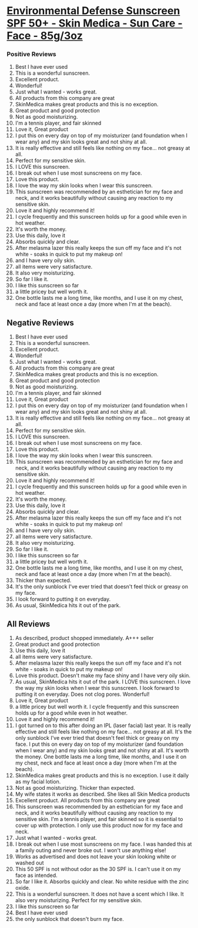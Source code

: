 # [Environmental Defense Sunscreen SPF 50+ - Skin Medica - Sun Care - Face - 85g/3oz](https://products.checkmycream.com/products/Environmental-Defense-Sunscreen-SPF-50+-Skin-Medica-Sun-Care-Face-85g3oz.html)

### Positive Reviews

<ol>
      <li>Best I have ever used</li>
      <li>This is a wonderful sunscreen.</li>
      <li>Excellent product.  </li>
      <li>Wonderful!</li>
      <li>Just what I wanted - works great.</li>
      <li>All products from this company are great</li>
      <li>SkinMedica makes great products and this is no exception.</li>
      <li>Great product and good protection</li>
      <li>Not as good moisturizing.</li>
      <li>I&#x27;m a tennis player, and fair skinned</li>
      <li>Love it, Great product</li>
      <li>I put this on every day on top of my moisturizer (and foundation when I wear any) and my skin looks great and not shiny at all.  </li>
      <li>It is really effective and still feels like nothing on my face... not greasy at all.  </li>
      <li>Perfect for my sensitive skin.</li>
      <li>I LOVE this sunscreen.</li>
      <li>I break out when I use most sunscreens on my face.  </li>
      <li>Love this product.  </li>
      <li>I love the way my skin looks when I wear this sunscreen.  </li>
      <li>This sunscreen was recommended by an esthetician for my face and neck, and it works beautifully without causing any reaction to my sensitive skin.  </li>
      <li>Love it and highly recommend it!</li>
      <li>I cycle frequently and this sunscreen holds up for a good while even in hot weather.</li>
      <li>It&#x27;s worth the money.  </li>
      <li>Use this daily, love it</li>
      <li>Absorbs quickly and clear.</li>
      <li>After melasma lazer this really keeps the sun off my face and it&#x27;s not white - soaks in quick to put my makeup on!</li>
      <li>and I have very oily skin.</li>
      <li>all items were very satisfacture.</li>
      <li>It also very moisturizing.</li>
      <li>So far I like it.</li>
      <li>I like this sunscreen so far</li>
      <li>a little pricey but well worth it.</li>
      <li>One bottle lasts me a long time, like months, and I use it on my chest, neck and face at least once a day (more when I&#x27;m at the beach).</li>
</ol>


<h2>Negative Reviews</h2>
<ol>
<li> Best I have ever used</li>
<li> This is a wonderful sunscreen.</li>
<li> Excellent product.  </li>
<li> Wonderful!</li>
<li> Just what I wanted - works great.</li>
<li> All products from this company are great</li>
<li> SkinMedica makes great products and this is no exception.</li>
<li> Great product and good protection</li>
<li> Not as good moisturizing.</li>
<li> I&#x27;m a tennis player, and fair skinned</li>
<li> Love it, Great product</li>
<li> I put this on every day on top of my moisturizer (and foundation when I wear any) and my skin looks great and not shiny at all.  </li>
<li> It is really effective and still feels like nothing on my face... not greasy at all.  </li>
<li> Perfect for my sensitive skin.</li>
<li> I LOVE this sunscreen.</li>
<li> I break out when I use most sunscreens on my face.  </li>
<li> Love this product.  </li>
<li> I love the way my skin looks when I wear this sunscreen.  </li>
<li> This sunscreen was recommended by an esthetician for my face and neck, and it works beautifully without causing any reaction to my sensitive skin.  </li>
<li> Love it and highly recommend it!</li>
<li> I cycle frequently and this sunscreen holds up for a good while even in hot weather.</li>
<li> It&#x27;s worth the money.  </li>
<li> Use this daily, love it</li>
<li> Absorbs quickly and clear.</li>
<li> After melasma lazer this really keeps the sun off my face and it&#x27;s not white - soaks in quick to put my makeup on!</li>
<li> and I have very oily skin.</li>
<li> all items were very satisfacture.</li>
<li> It also very moisturizing.</li>
<li> So far I like it.</li>
<li> I like this sunscreen so far</li>
<li> a little pricey but well worth it.</li>
<li> One bottle lasts me a long time, like months, and I use it on my chest, neck and face at least once a day (more when I&#x27;m at the beach).</li>
<li> Thicker than expected.</li>
<li> It&#x27;s the only sunblock I&#x27;ve ever tried that doesn&#x27;t feel thick or greasy on my face.  </li>
<li> I look forward to putting it on everyday.  </li>
<li> As usual, SkinMedica hits it out of the park.</li>
</ol>

<h2>All Reviews</h2>

<ol>
    <li> As described, product shopped immediately.  A+++ seller</li>
    <li> Great product and good protection</li>
    <li> Use this daily, love it</li>
    <li> all items were very satisfacture.</li>
    <li> After melasma lazer this really keeps the sun off my face and it&#x27;s not white - soaks in quick to put my makeup on!</li>
    <li> Love this product.  Doesn&#x27;t make my face shiny and I have very oily skin.</li>
    <li> As usual, SkinMedica hits it out of the park. I LOVE this sunscreen. I love the way my skin looks when I wear this sunscreen.  I look forward to putting it on everyday.  Does not clog pores.  Wonderful!</li>
    <li> Love it, Great product</li>
    <li> a little pricey but well worth it. I cycle frequently and this sunscreen holds up for a good while even in hot weather.</li>
    <li> Love it and highly recommend it!</li>
    <li> I got turned on to this after doing an IPL (laser facial) last year.  It is really effective and still feels like nothing on my face... not greasy at all.  It&#x27;s the only sunblock I&#x27;ve ever tried that doesn&#x27;t feel thick or greasy on my face.  I put this on every day on top of my moisturizer (and foundation when I wear any) and my skin looks great and not shiny at all.  It&#x27;s worth the money.  One bottle lasts me a long time, like months, and I use it on my chest, neck and face at least once a day (more when I&#x27;m at the beach).</li>
    <li> SkinMedica makes great products and this is no exception. I use it daily as my facial lotion.</li>
    <li> Not as good moisturizing. Thicker than expected.</li>
    <li> My wife states it works as described.  She likes all Skin Medica products</li>
    <li> Excellent product.  All products from this company are great</li>
    <li> This sunscreen was recommended by an esthetician for my face and neck, and it works beautifully without causing any reaction to my sensitive skin.  I&#x27;m a tennis player, and fair skinned so it is essential to cover up with protection. I only use this product now for my face and neck.</li>
    <li> Just what I wanted - works great.</li>
    <li> I break out when I use most sunscreens on my face.  I was handed this at a family outing and never broke out.  I won&#x27;t use anything else!</li>
    <li> Works as advertised and does not leave your skin looking white or washed out</li>
    <li> This 50 SPF is not without odor as the 30 SPF is. I can&#x27;t use it on my face as intended.</li>
    <li> So far I like it. Absorbs quickly and clear. No white residue with the zinc oxide.</li>
    <li> This is a wonderful sunscreen. It does not have a scent which I like. It also very moisturizing. Perfect for my sensitive skin.</li>
    <li> I like this sunscreen so far</li>
    <li> Best I have ever used</li>
    <li> the only sunblock that doesn&#x27;t burn my face.</li>
</ol>




